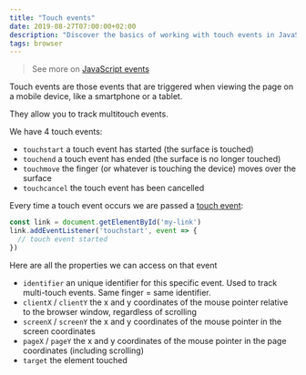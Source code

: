 ```yaml
---
title: "Touch events"
date: 2019-08-27T07:00:00+02:00
description: "Discover the basics of working with touch events in JavaScript"
tags: browser
---
```


> See more on [JavaScript events](/javascript-events/)

Touch events are those events that are triggered when viewing the page on a mobile device, like a smartphone or a tablet.

They allow you to track multitouch events.

We have 4 touch events:

- `touchstart` a touch event has started (the surface is touched)
- `touchend` a touch event has ended (the surface is no longer touched)
- `touchmove` the finger (or whatever is touching the device) moves over the surface
- `touchcancel` the touch event has been cancelled

Every time a touch event occurs we are passed a [touch event](https://developer.mozilla.org/en-US/docs/Web/API/Touch):

```js
const link = document.getElementById('my-link')
link.addEventListener('touchstart', event => {
  // touch event started
})
```

Here are all the properties we can access on that event

- `identifier` an unique identifier for this specific event. Used to track multi-touch events. Same finger = same identifier.
- `clientX` / `clientY` the x and y coordinates of the mouse pointer relative to the browser window, regardless of scrolling
- `screenX` / `screenY` the x and y coordinates of the mouse pointer in the screen coordinates
- `pageX` / `pageY` the x and y coordinates of the mouse pointer in the page coordinates (including scrolling)
- `target` the element touched
